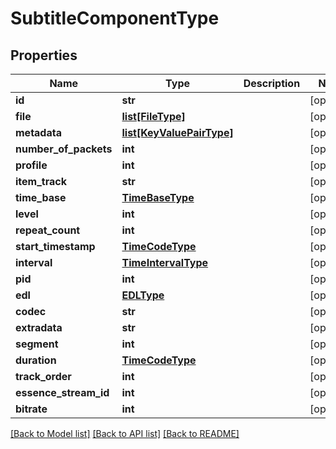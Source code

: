 # SubtitleComponentType

## Properties
Name | Type | Description | Notes
------------ | ------------- | ------------- | -------------
**id** | **str** |  | [optional] 
**file** | [**list[FileType]**](FileType.md) |  | [optional] 
**metadata** | [**list[KeyValuePairType]**](KeyValuePairType.md) |  | [optional] 
**number_of_packets** | **int** |  | [optional] 
**profile** | **int** |  | [optional] 
**item_track** | **str** |  | [optional] 
**time_base** | [**TimeBaseType**](TimeBaseType.md) |  | [optional] 
**level** | **int** |  | [optional] 
**repeat_count** | **int** |  | [optional] 
**start_timestamp** | [**TimeCodeType**](TimeCodeType.md) |  | [optional] 
**interval** | [**TimeIntervalType**](TimeIntervalType.md) |  | [optional] 
**pid** | **int** |  | [optional] 
**edl** | [**EDLType**](EDLType.md) |  | [optional] 
**codec** | **str** |  | [optional] 
**extradata** | **str** |  | [optional] 
**segment** | **int** |  | [optional] 
**duration** | [**TimeCodeType**](TimeCodeType.md) |  | [optional] 
**track_order** | **int** |  | [optional] 
**essence_stream_id** | **int** |  | [optional] 
**bitrate** | **int** |  | [optional] 

[[Back to Model list]](../README.md#documentation-for-models) [[Back to API list]](../README.md#documentation-for-api-endpoints) [[Back to README]](../README.md)


